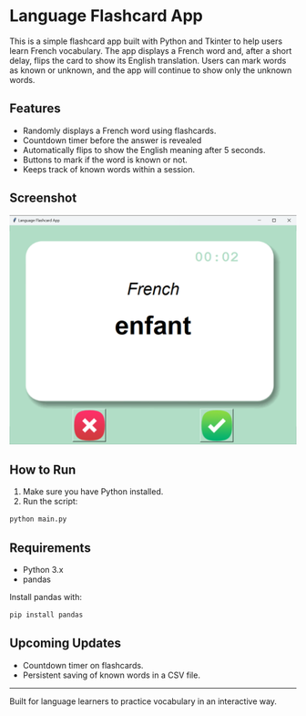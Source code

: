 # Language Flashcard App

This is a simple flashcard app built with Python and Tkinter to help users learn French vocabulary. 
The app displays a French word and, after a short delay, flips the card to show its English translation. 
Users can mark words as known or unknown, and the app will continue to show only the unknown words.

## Features

- Randomly displays a French word using flashcards.
- Countdown timer before the answer is revealed
- Automatically flips to show the English meaning after 5 seconds.
- Buttons to mark if the word is known or not.
- Keeps track of known words within a session.

## Screenshot

![App UI](screenshot.png)

## How to Run

1. Make sure you have Python installed.
2. Run the script:
```bash
python main.py
```

## Requirements

- Python 3.x
- pandas

Install pandas with:
```bash
pip install pandas
```

## Upcoming Updates

- Countdown timer on flashcards.
- Persistent saving of known words in a CSV file.

---

Built for language learners to practice vocabulary in an interactive way.